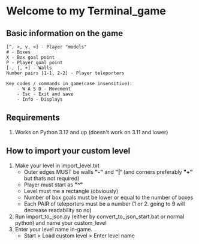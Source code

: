 # Welcome to my Terminal_game

## Basic information on the game
    [^, >, v, <] - Player "models"
    # - Boxes
    X - Box goal point
    P - Player goal point
    [-, |, +] - Walls
    Number pairs [1-1, 2-2] - Player teleporters
    
    Key codes / commands in game(case insensitive):
        - W A S D - Movement
        - Esc - Exit and save
        - Info - Displays

## Requirements
1. Works on Python 3.12 and up (doesn't work on 3.11 and lower)

## How to import your custom level
1. Make your level in import_level.txt
    - Outer edges MUST be walls **"-"** and **"|'** (and corners preferably **"+"** but thats not required)
    - Player must start as **"^"**
    - Level must me a rectangle (obviously)
    - Number of box goals must be lower or equal to the number of boxes
    - Each PAIR of teleporters must be a number (1 or 2. going to 9 will decrease readability so no)
2. Run import_to_json.py (either by convert_to_json_start.bat or normal python) and name your custom_level
3. Enter your level name in-game. 
    - Start > Load custom level > Enter level name